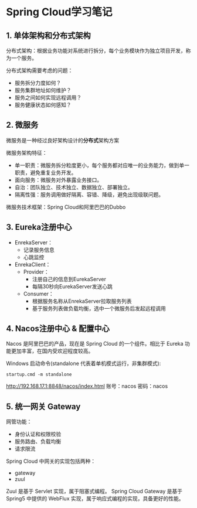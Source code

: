 # Spring Cloud学习笔记

## 1. 单体架构和分布式架构

分布式架构：根据业务功能对系统进行拆分，每个业务模块作为独立项目开发，称为一个服务。

分布式架构需要考虑的问题：

- 服务拆分力度如何？
- 服务集群地址如何维护？
- 服务之间如何实现远程调用？
- 服务健康状态如何感知？

## 2. 微服务

微服务是一种经过良好架构设计的**分布式**架构方案

微服务架构特征：

* 单一职责：微服务拆分粒度更小，每个服务都对应唯一的业务能力，做到单一职责，避免重复业务开发。
* 面向服务：微服务对外暴露业务接口。
* 自治：团队独立、技术独立、数据独立、部署独立。
* 隔离性强：服务调用做好隔离、容错、降级，避免出现级联问题。

微服务技术框架：Spring Cloud和阿里巴巴的Dubbo

## 3. Eureka注册中心

- EnrekaServer：
  - 记录服务信息
  - 心跳监控
- EnrekaClient：
  - Provider：
    - 注册自己的信息到EurekaServer
    - 每隔30秒向EurekaServer发送心跳
  - Consumer：
    - 根据服务名称从EnrekaServer拉取服务列表
    - 基于服务列表做负载均衡，选中一个微服务后发起远程调用

## 4. Nacos注册中心 & 配置中心

Nacos 是阿里巴巴的产品，现在是 Spring Cloud 的一个组件。相比于 Eureka 功能更加丰富，在国内受欢迎程度较高。

Windows 启动命令(standalone 代表着单机模式运行，非集群模式):
```
startup.cmd -m standalone
```

http://192.168.17.1:8848/nacos/index.html
账号：nacos
密码：nacos

## 5. 统一网关 Gateway

网管功能：
- 身份认证和权限校验
- 服务路由、负载均衡
- 请求限流

Spring Cloud 中网关的实现包括两种：
- gateway
- zuul

Zuul 是基于 Servlet 实现，属于阻塞式编程。
Spring Cloud Gateway 是基于 Spring5 中提供的 WebFlux 实现，属于响应式编程的实现，具备更好的性能。

